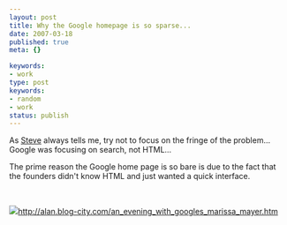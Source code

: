 ```yaml
---
layout: post
title: Why the Google homepage is so sparse...
date: 2007-03-18
published: true
meta: {}

keywords:
- work
type: post
keywords:
- random
- work
status: publish
---
```



As [Steve](http://www.sss-research.com/about-us.aspx#SteveEick) always tells me, try not to focus on the fringe of the problem… Google was focusing on search, not HTML…

<!-- blockquote  -->

The prime reason the Google home page is so bare is due to the fact that the founders didn't know HTML and just wanted a quick interface.

<!-- endblockquote  -->

 



![](http://media.eick.us/2011/05/425570627_daccd44bc2_m.jpg)<http://alan.blog-city.com/an_evening_with_googles_marissa_mayer.htm>

